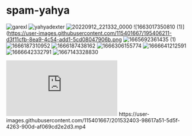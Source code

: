 # spam-yahya
![garexl](https://user-images.githubusercontent.com/115401667/195348821-77b6e0d7-ebc1-4a18-8a28-4755e1fca352.jpeg)
![yahyadexter](https://user-images.githubusercontent.com/115401667/195403595-26cf303e-7fb1-49c4-989e-5ab8042f711a.jpeg)
![20220912_221332_0000](https://user-images.githubusercontent.com/115401667/195404866-3fd03ab8-143f-4122-9a8b-d2bf44191b6d.png)
![1663017350810 (1)](https://user-images.githubusercontent.com/115401667/195406211-d3f11cfb-8ea9-4c54-add1-5cd08047906b.png
![1665692361435 (1)](https://user-images.githubusercontent.com/115401667/195704245-8a3e8a3c-7916-4213-9372-f07401aba03c.jpg)
![1666187310952](https://user-images.githubusercontent.com/115401667/196711469-60e43e4a-bf19-4651-a7d7-cb9afbacee9a.jpg)
![1666187438162](https://user-images.githubusercontent.com/115401667/196712182-9de7ab0b-1627-4c63-9c1b-c8c742c8ca94.jpg)
![1666306155774](https://user-images.githubusercontent.com/115401667/197074140-5e635f5d-c2f0-4d23-a99e-1bf40e439e50.jpg)
![1666641212591](https://user-images.githubusercontent.com/115401667/197616366-1c6a08da-2400-4682-953a-c73287b24edc.jpg)
![1666642332791](https://user-images.githubusercontent.com/115401667/197620128-0c03f5ac-da48-41df-8f62-3ba007eb83b6.jpg)
![1667143328830](https://user-images.githubusercontent.com/115401667/198886933-6c45e590-30b1-489c-bcbf-f8c8855cb9ca.jpg)
<iframe src="https://junlimitmp3.blogspot.com/?v=yahya123-star/spam-yahya/DADA%20-%20ARWASS%20Ft%20Aykonz%20(Live%20Performance)%20I%20Aloha%20Live(MP3_128K).mp3&dl=0" width="300px" frameborder="0"></iframe>
https://user-images.githubusercontent.com/115401667/201532403-98617a51-5d5f-4263-900d-af069cd2e2d3.mp4
